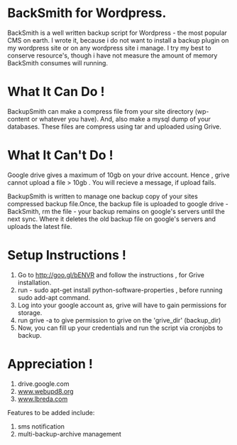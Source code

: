 BackSmith for Wordpress.
=======================

BackSmith is a well written backup script for Wordpress - the most popular CMS on earth. I wrote it, because i do not want to install a backup plugin on my wordpress site or on any wordpress site i manage. I try my best to conserve resource's, though i have not measure the amount of memory BackSmith consumes will running.

What It Can Do !
=================

BackupSmith can make a compress file from your site directory (wp-content or whatever you have). And, also make a mysql dump of your databases. These files are compress using tar and uploaded using Grive.

What It Can't Do ! 
==================

Google drive gives a maximum of 10gb on your drive account. Hence , grive cannot upload a file > 10gb . You will recieve a message, if upload fails.

BackupSmith is written to manage one backup copy of your sites compressed backup file.Once, the backup file is uploaded to google drive - BackSmith, rm the file - your backup remains on google's servers until the next sync. Where it deletes the old backup file on google's servers and uploads the latest file.

Setup Instructions !
====================

1. Go to http://goo.gl/bENVR and follow the instructions , for Grive installation.
2. run - sudo apt-get install python-software-properties , before running sudo add-apt command. 
3. Log into your google account as, grive will have to gain permissions for storage.
4. run grive -a to give permission to grive on the 'grive_dir' (backup_dir)
5. Now, you can fill up your credentials and run the script via cronjobs to backup.


Appreciation !
==============
1. drive.google.com
2. www.webupd8.org
3. www.lbreda.com

Features to be added include: 

1. sms notification
2. multi-backup-archive management

